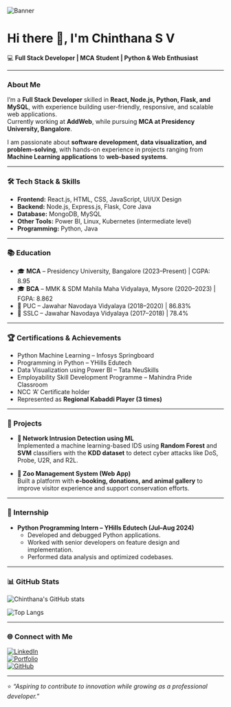 ![Banner](./A_digital_graphic_banner_features_Chinthana_S_V,_a.png)
# Hi there 👋, I'm Chinthana S V  

💻 **Full Stack Developer | MCA Student | Python & Web Enthusiast**  

---

###  About Me  
I’m a **Full Stack Developer** skilled in **React, Node.js, Python, Flask, and MySQL**, with experience building user-friendly, responsive, and scalable web applications.  
Currently working at **AddWeb**, while pursuing **MCA at Presidency University, Bangalore**.  

I am passionate about **software development, data visualization, and problem-solving**, with hands-on experience in projects ranging from **Machine Learning applications** to **web-based systems**.  

---

### 🛠️ Tech Stack & Skills  
- **Frontend:** React.js, HTML, CSS, JavaScript, UI/UX Design  
- **Backend:** Node.js, Express.js, Flask, Core Java  
- **Database:** MongoDB, MySQL  
- **Other Tools:** Power BI, Linux, Kubernetes (intermediate level)  
- **Programming:** Python, Java  

---

### 📚 Education  
- 🎓 **MCA** – Presidency University, Bangalore (2023–Present) | CGPA: 8.95  
- 🎓 **BCA** – MMK & SDM Mahila Maha Vidyalaya, Mysore (2020–2023) | FGPA: 8.862  
- 📘 PUC – Jawahar Navodaya Vidyalaya (2018–2020) | 86.83%  
- 📘 SSLC – Jawahar Navodaya Vidyalaya (2017–2018) | 78.4%  

---

### 🏆 Certifications & Achievements  
- Python Machine Learning – Infosys Springboard  
- Programming in Python – YHills Edutech  
- Data Visualization using Power BI – Tata NeuSkills  
- Employability Skill Development Programme – Mahindra Pride Classroom  
- NCC ‘A’ Certificate holder  
- Represented as **Regional Kabaddi Player (3 times)**  

---

### 📂 Projects  
- **🔐 Network Intrusion Detection using ML**  
  Implemented a machine learning-based IDS using **Random Forest** and **SVM** classifiers with the **KDD dataset** to detect cyber attacks like DoS, Probe, U2R, and R2L.  

- **🦓 Zoo Management System (Web App)**  
  Built a platform with **e-booking, donations, and animal gallery** to improve visitor experience and support conservation efforts.  

---

### 💼 Internship  
- **Python Programming Intern – YHills Edutech (Jul–Aug 2024)**  
  - Developed and debugged Python applications.  
  - Worked with senior developers on feature design and implementation.  
  - Performed data analysis and optimized codebases.  

---

### 📊 GitHub Stats  
![Chinthana's GitHub stats](https://github-readme-stats.vercel.app/api?username=chinthanapoojary&show_icons=true&theme=radical)  

![Top Langs](https://github-readme-stats.vercel.app/api/top-langs/?username=chinthanapoojary&layout=compact&theme=radical)  

---

### 🌐 Connect with Me  
[![LinkedIn](https://img.shields.io/badge/LinkedIn-blue?logo=linkedin&style=for-the-badge)](https://www.linkedin.com/in/chinthana-sv-9890492b2)  
[![Portfolio](https://img.shields.io/badge/Portfolio-Figma-purple?logo=figma&style=for-the-badge)](https://www.figma.com/proto/TbiOCvS8wAC52dvp8s9NLq/protfolio)  
[![GitHub](https://img.shields.io/badge/GitHub-black?logo=github&style=for-the-badge)](https://github.com/chinthanapoojary)  

---

⭐️ *“Aspiring to contribute to innovation while growing as a professional developer.”*  
